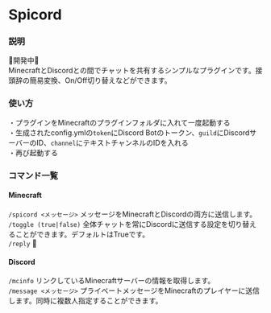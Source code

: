 # Spicord

### 説明
🚧開発中🚧   
MinecraftとDiscordとの間でチャットを共有するシンプルなプラグインです。接頭辞の簡易変換、On/Off切り替えなどができます。

### 使い方
・プラグインをMinecraftのプラグインフォルダに入れて一度起動する  
・生成されたconfig.ymlの`token`にDiscord Botのトークン、`guild`にDiscordサーバーのID、`channel`にテキストチャンネルのIDを入れる   
・再び起動する 

### コマンド一覧
#### Minecraft
`/spicord <メッセージ>` メッセージをMinecraftとDiscordの両方に送信します。  
`/toggle (true|false)` 全体チャットを常にDiscordに送信する設定を切り替えることができます。デフォルトはTrueです。   
`/reply` 🚧 
#### Discord
`/mcinfo` リンクしているMinecraftサーバーの情報を取得します。  
`/message <メッセージ>` プライベートメッセージをMinecraftのプレイヤーに送信します。同時に複数人指定することができます。 
